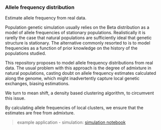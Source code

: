 ### Allele frequency distribution

Estimate allele frequency from real data. 

Population genetic simulation usually relies on the Beta distribution as a model 
of allele frequencies of stationary populations. Realistically it is rarelly the 
case that natural populations are sufficiently ideal that genetic structure is 
stationary. The alternative commonly resorted to is to model frequencies as a function
of prior knowledge on the history of the populations studied.

This repository proposes to model allele frequency distributions from real data.
The usual problem with this approach is the degree of admixture in natural populations,
casting doubt on allele frequency estimates calculated along the genome, which might
inadvertently capture local genetic exchanges, biasing estimations.

We turn to mean shift, a density based clustering algorithm, to circumvent this issue.

By calculating allele frequencies of local clusters, we ensure that the estimates 
are free from admixture. 

>example application - simulation: [simulation notebook](https://nbviewer.jupyter.org/github/SantosJGND/Tools_and_toys/blob/master/Cluster_shape/custom_manipulation.ipynb)
